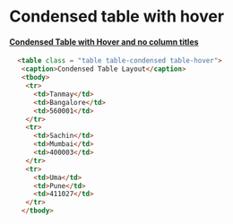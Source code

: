 # Condensed table with hover

#### [Condensed Table with Hover and no column titles](http://www.tutorialspoint.com/bootstrap/bootstrap_tables.htm)

```html
  <table class = "table table-condensed table-hover">  
   <caption>Condensed Table Layout</caption>  
   <tbody>  
    <tr>  
      <td>Tanmay</td>  
      <td>Bangalore</td>  
      <td>560001</td>  
    </tr>  
    <tr>  
      <td>Sachin</td>  
      <td>Mumbai</td>  
      <td>400003</td>  
    </tr>  
    <tr>  
      <td>Uma</td>  
      <td>Pune</td>  
      <td>411027</td>  
    </tr>  
   </tbody>    
```
